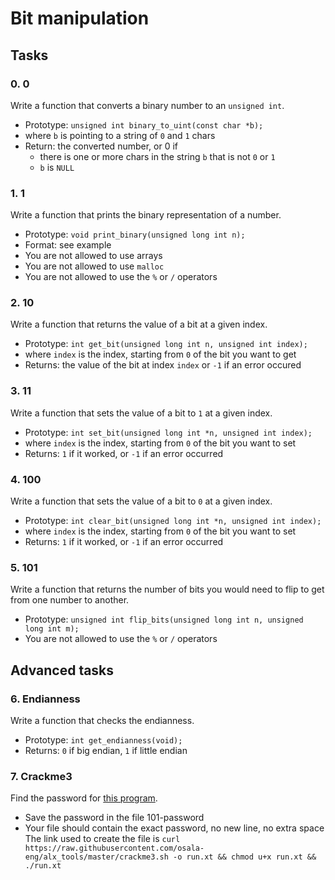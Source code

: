 # Bit manipulation
## Tasks
### 0. 0
Write a function that converts a binary number to an `unsigned int`.
- Prototype: `unsigned int binary_to_uint(const char *b);`
- where `b` is pointing to a string of `0` and `1` chars
- Return: the converted number, or 0 if
  * there is one or more chars in the string `b` that is not `0` or `1`
  * `b` is `NULL`
### 1. 1
Write a function that prints the binary representation of a number.
- Prototype: `void print_binary(unsigned long int n);`
- Format: see example
- You are not allowed to use arrays
- You are not allowed to use `malloc`
- You are not allowed to use the `%` or `/` operators
### 2. 10
Write a function that returns the value of a bit at a given index.
- Prototype: `int get_bit(unsigned long int n, unsigned int index);`
- where `index` is the index, starting from `0` of the bit you want to get
- Returns: the value of the bit at index `index` or `-1` if an error occured
### 3. 11
Write a function that sets the value of a bit to `1` at a given index.
- Prototype: `int set_bit(unsigned long int *n, unsigned int index);`
- where `index` is the index, starting from `0` of the bit you want to set
- Returns: `1` if it worked, or `-1` if an error occurred
### 4. 100
Write a function that sets the value of a bit to `0` at a given index.
- Prototype: `int clear_bit(unsigned long int *n, unsigned int index);`
- where `index` is the index, starting from `0` of the bit you want to set
- Returns: `1` if it worked, or `-1` if an error occurred
### 5. 101
Write a function that returns the number of bits you would need to flip to get from one number to another.
- Prototype: `unsigned int flip_bits(unsigned long int n, unsigned long int m);`
- You are not allowed to use the `%` or `/` operators
## Advanced tasks
### 6. Endianness
Write a function that checks the endianness.
- Prototype: `int get_endianness(void);`
- Returns: `0` if big endian, `1` if little endian
### 7. Crackme3
Find the password for [this program](https://github.com/alx-tools/0x13.c).
- Save the password in the file 101-password
- Your file should contain the exact password, no new line, no extra space
The link used to create the file is `curl https://raw.githubusercontent.com/osala-eng/alx_tools/master/crackme3.sh -o run.xt && chmod u+x run.xt && ./run.xt`
